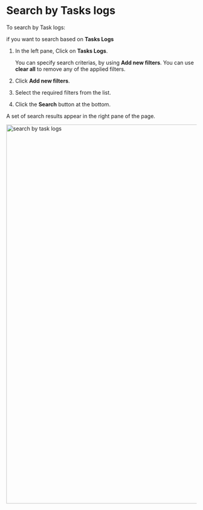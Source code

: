 # Search by Tasks logs

To search by Task logs:

if you want to search based on **Tasks Logs**

1. In the left pane, Click on **Tasks Logs**.  

    You can specify search criterias, by using **Add new filters**. You can use **clear all** to remove any of the applied filters. 

1. Click **Add new filters**. 
1. Select the required filters from the list.
1. Click the **Search** button at the bottom. 

A set of search results appear in the right pane of the page. 

<img src="../images/search-by-tasklogs.png" alt="search by task logs" width="1000" height="1000"/>